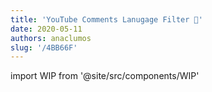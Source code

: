 ```yaml
---
title: 'YouTube Comments Lanugage Filter 🔎'
date: 2020-05-11
authors: anaclumos
slug: '/4BB66F'
---
```


import WIP from '@site/src/components/WIP'

<WIP state="translating" />
